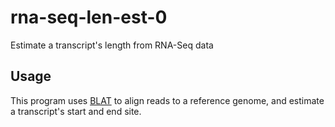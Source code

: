 # rna-seq-len-est-0

Estimate a transcript's length from RNA-Seq data

## Usage

This program uses [BLAT](http://genome.ucsc.edu/FAQ/FAQblat.html) to align reads to a reference genome, 
and estimate a transcript's start and end site.



